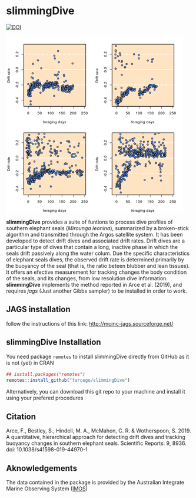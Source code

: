 # slimmingDive
[![DOI](https://zenodo.org/badge/190671173.svg)](https://zenodo.org/badge/latestdoi/190671173)


![example](https://github.com/farcego/slimmingDive/blob/master/inst/readme.gif)


**slimmingDive** provides a suite of funtions to process dive profiles
of southern elephant seals (*Mirounga leonina*), summarized by a
broken-stick algorithm and transmitted through the Argos satellite
system. It has been developed to detect drift dives and associated
drift rates. Drift dives are a particular type of dives that contain a
long, inactive phase in which the seals drift passively along the
water colum. Due the specific characteristics of elephant seals dives,
the observed drift rate is determined primarily by the buoyancy of the
seal (that is, the ratio beteen blubber and lean tissues). It offers an
efective measurement for tracking changes the body condition of the seals,
and its changes, from low resolution dive information.\
**slimmingDive** implements the method reported in Arce et al. (2019),
and requires *jags* (Just another Gibbs sampler) to be installed in
order to work.


## JAGS installation

follow the instructions of this link: http://mcmc-jags.sourceforge.net/


## slimmingDive Installation


You need package `remotes` to install slimmingDive
directly from GitHub as it is not (yet) in CRAN

```R
## install.packages("remotes")
remotes::install_github("farcego/slimmingDive")
```

Alternatively, you can download this git repo to your machine and
install it using your prefered procedures


## Citation

Arce, F., Bestley, S., Hindell, M. A., McMahon, C. R. & Wotherspoon,
S. 2019. A quantitative, hierarchical approach for detecting drift
dives and tracking buoyancy changes in southern elephant
seals. Scientific Reports: 9, 8936. doi: 10.1038/s41598-019-44970-1


## Aknowledgements

The data contained in the package is provided by the Australian
Integrate Marine Observing System ([IMOS](http://imos.org.au/))
